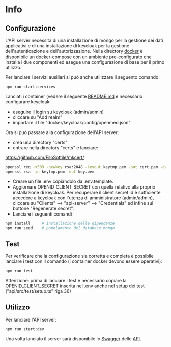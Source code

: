 # Info

## Configurazione

L'API server necessita di una installazione di mongo per la gestione dei dati applicativi e di una installazione di keycloak per la gestione dell'autenticazione e dell'autorizzazione.
Nella directory [docker](../docker) è disponibile un docker-compose con un ambiente pre-configurato che installa i due componenti ed esegue una configurazione di base per il primo utilizzo.

Per lanciare i servizi ausiliari si può anche utilizzare il seguento comando:

```bash
npm run start:services
```

Lanciati i container (vedere il seguente [README.md](../docker/README.md) è necessario configurare keycloak:

- eseguire il login su keycloak (admin/admin)
- cliccare su "Add realm"
- importare il file "docker/keycloak/config/openmed.json"

Ora si può passare alla configurazione dell'API server:

- crea una directory "certs"
- entrare nella directory "certs" e lanciare:

https://github.com/FiloSottile/mkcert/

```bash
openssl req -x509 -newkey rsa:2048 -keyout keytmp.pem -out cert.pem -days 365
openssl rsa -in keytmp.pem -out key.pem
```

- Creare un file .env copiandolo da .env.template.
- Aggiornare OPENID_CLIENT_SECRET con quella relativo alla proprio installazione di keycloak. Per recuperare il client secret id è sufficiente accedere a keycloak con l'utenza di amministratore (admin/admin), cliccare su "Clients" --> "api-server" --> "Credentials" ed infine sul bottone "Regenerate secret".
- Lanciare i seguenti comandi

```bash
npm install     # installazione delle dipendenze
npm run seed    # popolamento del database mongo
```

## Test

Per verificare che la configurazione sia corretta e completa è possibile lanciare i test con il comando (i container docker devono essere operativi):

```bash
npm run test
```

Attenzione: prima di lanciare i test è necessario copiare la OPENID_CLIENT_SECRET inserita nel .env anche nel setup dei test ("api/src/test/setup.ts" riga 36)

## Utilizzo

Per lanciare l'API server:

```bash
npm run start:dev
```

Una volta lanciato il server sarà disponibile lo [Swagger](https://swagger.io/docs) delle [API](http://localhost:3001/docs/).
